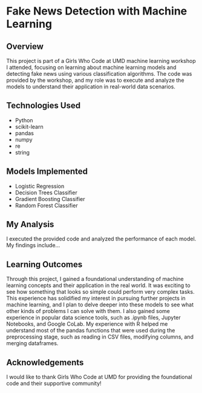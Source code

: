 # Fake News Detection with Machine Learning

## Overview
This project is part of a Girls Who Code at UMD machine learning workshop I attended, focusing on learning about machine learning models and detecting fake news using various classification algorithms. The code was provided by the workshop, and my role was to execute and analyze the models to understand their application in real-world data scenarios.

## Technologies Used
- Python
- scikit-learn
- pandas
- numpy
- re
- string

## Models Implemented
- Logistic Regression
- Decision Trees Classifier
- Gradient Boosting Classifier
- Random Forest Classifier

## My Analysis
I executed the provided code and analyzed the performance of each model. My findings include...

## Learning Outcomes
Through this project, I gained a foundational understanding of machine learning concepts and their application in the real world. It was exciting to see how something that looks so simple could perform very complex tasks. This experience has solidified my interest in pursuing further projects in machine learning, and I plan to delve deeper into these models to see what other kinds of problems I can solve with them. I also gained some experience in popular data science tools, such as .ipynb files, Jupyter Notebooks, and Google CoLab. My experience with R helped me understand most of the pandas functions that were used during the preprocessing stage, such as reading in CSV files, modifying columns, and merging dataframes.

## Acknowledgements
I would like to thank Girls Who Code at UMD for providing the foundational code and their supportive community!
